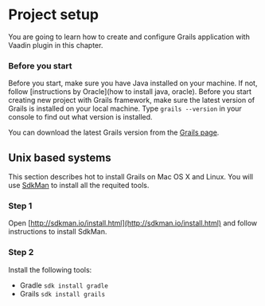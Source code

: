 # Project setup

You are going to learn how to create and configure Grails application with Vaadin plugin in this chapter.

### Before you start

Before you start, make sure you have Java installed on your machine. If not, follow [instructions by Oracle](how to install java, oracle).
Before you start creating new project with Grails framework, make sure the latest version of Grails is installed on your local machine. Type `grails --version` in your console to find out what version is installed.

You can download the latest Grails version from the [Grails page](https://grails.org/download.html). 

## Unix based systems

This section describes hot to install Grails on Mac OS X and Linux. You will use [SdkMan](http://sdkman.io/usage.html) to install all the requited tools. 

### Step 1

Open [http://sdkman.io/install.html](http://sdkman.io/install.html) and follow instructions to install SdkMan. 

### Step 2

Install the following tools: 
 - Gradle ```sdk install gradle```
 - Grails ```sdk install grails```




